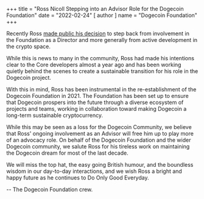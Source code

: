 +++
title = "Ross Nicoll Stepping into an Advisor Role for the Dogecoin Foundation"
date = "2022-02-24"
[ author ]
  name = "Dogecoin Foundation"
+++


Recently Ross [made public his decision](https://rnicoll.name/posts/2022-02-16-stepping-away/) to 
step back from involvement in the Foundation as a Director and more generally from 
active development in the crypto space. 

While this is news to many in the community, Ross had made his intentions clear to 
the Core developers almost a year ago and has been working quietly behind the scenes 
to create a sustainable transition for his role in the Dogecoin project. 

With this in mind, Ross has been instrumental in the re-establishment of the Dogecoin 
Foundation in 2021. The Foundation has been set up to ensure that Dogecoin prospers 
into the future through a diverse ecosystem of projects and teams, working in 
collaboration toward making Dogecoin a long-term sustainable cryptocurrency.

While this may be seen as a loss for the Dogecoin Community, we believe that Ross' 
ongoing involvement as an Advisor will free him up to play more of an advocacy role. 
On behalf of the Dogecoin Foundation and the wider Dogecoin community, we salute Ross 
for his tireless work on maintaining the Dogecoin dream for most of the last decade. 

We will miss the top hat, the easy going British humour, and the boundless wisdom in 
our day-to-day interactions, and we wish Ross a bright and happy future as he continues 
to Do Only Good Everyday. 

-- The Dogecoin Foundation crew.
